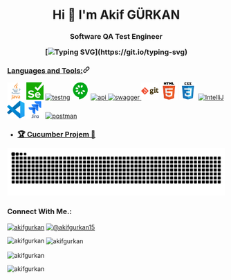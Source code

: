 <h1 align="center">Hi 👋 I'm Akif GÜRKAN </h1>    
 <h3 align="center">Software QA Test Engineer <br>


[![Typing SVG](https://readme-typing-svg.herokuapp.com?font=comfortaa&color=01eaea&size=24&width=500&lines=Herkese+Merhaba...+👋Ben+Akif+GÜRKAN+👋;Software+QA+Test+Engineer;SoftWare+Test+Automation+Engineer;)](https://git.io/typing-svg)
  </h3>

<h3 align="left" tabindex="-1" id="user-content-languages-and-tools" dir="auto"><a class="heading-link" href="#languages-and-tools">Languages and Tools:<svg class="octicon octicon-link" viewBox="0 0 16 16" version="1.1" width="16" height="16" aria-hidden="true"><path d="m7.775 3.275 1.25-1.25a3.5 3.5 0 1 1 4.95 4.95l-2.5 2.5a3.5 3.5 0 0 1-4.95 0 .751.751 0 0 1 .018-1.042.751.751 0 0 1 1.042-.018 1.998 1.998 0 0 0 2.83 0l2.5-2.5a2.002 2.002 0 0 0-2.83-2.83l-1.25 1.25a.751.751 0 0 1-1.042-.018.751.751 0 0 1-.018-1.042Zm-4.69 9.64a1.998 1.998 0 0 0 2.83 0l1.25-1.25a.751.751 0 0 1 1.042.018.751.751 0 0 1 .018 1.042l-1.25 1.25a3.5 3.5 0 1 1-4.95-4.95l2.5-2.5a3.5 3.5 0 0 1 4.95 0 .751.751 0 0 1-.018 1.042.751.751 0 0 1-1.042.018 1.998 1.998 0 0 0-2.83 0l-2.5 2.5a1.998 1.998 0 0 0 0 2.83Z"></path></svg></a></h3>
<p dir="auto"><a href="https://www.java.com/" rel="nofollow"><img height="40" width="40" src="https://raw.githubusercontent.com/github/explore/5b3600551e122a3277c2c5368af2ad5725ffa9a1/topics/java/java.png" style="max-width: 100%;"></a>
<a href="https://www.selenium.dev/" rel="nofollow"><img height="40" width="40" src="https://raw.githubusercontent.com/github/explore/5b3600551e122a3277c2c5368af2ad5725ffa9a1/topics/selenium/selenium.png" style="max-width: 100%;"></a>
<a href="https://testng.org/doc/" rel="nofollow"></a><a href="https://testng.org/doc/" rel="nofollow"><img src="https://camo.githubusercontent.com/c2ee76a6a7c7a90255d20239a45e72a3cd9e13e865de3189cb16c473d2e356f0/68747470733a2f2f626c6f67732e70657266696369656e742e636f6d2f66696c65732f323031342f30382f546573744e472e706e67" alt="testng" width="40" height="40" data-canonical-src="https://blogs.perficient.com/files/2014/08/TestNG.png" style="max-width: 100%;"></a>
<a target="_blank" rel="noopener noreferrer" href="https://github.com/devicons/devicon/blob/master/icons/cucumber/cucumber-plain.svg"><img src="https://github.com/devicons/devicon/raw/master/icons/cucumber/cucumber-plain.svg" title="Cucumber" alt="Cucumber" width="40" height="40" style="max-width: 100%;"></a>
<a href="https://www.api.com" rel="nofollow"> <img src="https://camo.githubusercontent.com/f496973ca72e4fb68a68b88ba413dbf3dd96e3f919b39304f316d858ecaddd64/68747470733a2f2f656e637279707465642d74626e302e677374617469632e636f6d2f696d616765733f713d74626e3a414e6439476351467073774b716c776578315574594f48543663574956734a3364516645675f5f6c465126757371703d434155" alt="api" width="40" height="40" data-canonical-src="https://encrypted-tbn0.gstatic.com/images?q=tbn:ANd9GcQFpswKqlwex1UtYOHT6cWIVsJ3dQfEg__lFQ&amp;usqp=CAU" style="max-width: 100%;"> </a>
<a href="https://swagger.io/" rel="nofollow"> <img src="https://camo.githubusercontent.com/ce237685dd06bf8cca46f7450d25664ee8bad28b87c38cabc6d45dd4af78c793/68747470733a2f2f656e637279707465642d74626e302e677374617469632e636f6d2f696d616765733f713d74626e3a414e6439476354322d7148686b5536354f67526b61784668317652463479634466554f7a6e6a7337634575356158624d77574359704e554d4e506644634c39466f783061335f6d6274415926757371703d434155" alt="swagger" width="40" height="40" data-canonical-src="https://encrypted-tbn0.gstatic.com/images?q=tbn:ANd9GcT2-qHhkU65OgRkaxFh1vRF4ycDfUOznjs7cEu5aXbMwWCYpNUMNPfDcL9Fox0a3_mbtAY&amp;usqp=CAU" style="max-width: 100%;"> </a>
<a target="_blank" rel="noopener noreferrer nofollow" href="https://raw.githubusercontent.com/github/explore/5b3600551e122a3277c2c5368af2ad5725ffa9a1/topics/git/git.png"><img height="40" width="40" src="https://raw.githubusercontent.com/github/explore/5b3600551e122a3277c2c5368af2ad5725ffa9a1/topics/git/git.png" style="max-width: 100%;"></a>
<a href="https://www.w3schools.com/html/" rel="nofollow"><img height="40" width="40" src="https://raw.githubusercontent.com/github/explore/5b3600551e122a3277c2c5368af2ad5725ffa9a1/topics/html/html.png" style="max-width: 100%;"></a>
<a target="_blank" rel="noopener noreferrer nofollow" href="https://raw.githubusercontent.com/devicons/devicon/master/icons/css3/css3-original-wordmark.svg"><img src="https://raw.githubusercontent.com/devicons/devicon/master/icons/css3/css3-original-wordmark.svg" alt="css3" width="40" height="40" style="max-width: 100%;"></a>
<a href="https://www.jetbrains.com/idea/download/#section=windows" rel="nofollow"></a><a href="https://www.jetbrains.com/idea/features/" rel="nofollow"> <img src="https://camo.githubusercontent.com/cf705930af85e53ca8f11853f2e6651449dd403d299d06388f8caf76959f1e1a/68747470733a2f2f656e637279707465642d74626e302e677374617469632e636f6d2f696d616765733f713d74626e3a414e6439476351616c4b4677564464304837587838486171574262556d445264726778556f696347425a433065497a54737777375365762d7953584a33696e395564763252394352336c6f26757371703d434155" alt="IntelliJ" width="40" height="40" data-canonical-src="https://encrypted-tbn0.gstatic.com/images?q=tbn:ANd9GcQalKFwVDd0H7Xx8HaqWBbUmDRdrgxUoicGBZC0eIzTsww7Sev-ySXJ3in9Udv2R9CR3lo&amp;usqp=CAU" style="max-width: 100%;"> </a>
<a href="https://code.visualstudio.com/" rel="nofollow"><img width="40" src="https://raw.githubusercontent.com/github/explore/80688e429a7d4ef2fca1e82350fe8e3517d3494d/topics/visual-studio-code/visual-studio-code.png" style="max-width: 100%;"></a>
<a target="_blank" rel="noopener noreferrer" href="https://github.com/devicons/devicon/blob/master/icons/jira/jira-original-wordmark.svg"><img src="https://github.com/devicons/devicon/raw/master/icons/jira/jira-original-wordmark.svg" title="Jira" alt="Jira" width="40" height="40" style="max-width: 100%;"></a>
<a href="https://postman.com" rel="nofollow"> <img src="https://camo.githubusercontent.com/93b32389bf746009ca2370de7fe06c3b5146f4c99d99df65994f9ced0ba41685/68747470733a2f2f7777772e766563746f726c6f676f2e7a6f6e652f6c6f676f732f676574706f73746d616e2f676574706f73746d616e2d69636f6e2e737667" alt="postman" width="40" height="40" data-canonical-src="https://www.vectorlogo.zone/logos/getpostman/getpostman-icon.svg" style="max-width: 100%;"> </a></p>


- <h3><a href="https://github.com/akifgurkan/akifgurkan-Team116_Cucumber_Projem" >🏆 Cucumber Projem 🔭</a> </h3>



<p dir="auto"><a target="_blank" rel="noopener noreferrer" href="https://github.com/BEPb/BEPb/raw/output/github-contribution-grid-snake.svg"><img src="https://github.com/BEPb/BEPb/raw/output/github-contribution-grid-snake.svg" alt="" style="max-width: 100%;"></a></p>



<h3 align="left">Connect With Me.:</h3>
<p align="left">
<a href="https://linkedin.com/in/akifgurkan" target="blank"><img align="center" src="https://raw.githubusercontent.com/rahuldkjain/github-profile-readme-generator/master/src/images/icons/Social/linked-in-alt.svg" alt="akifgurkan" height="30" width="40" /></a>
<a href="https://medium.com/@akifgurkan15" target="blank"><img align="center" src="https://raw.githubusercontent.com/rahuldkjain/github-profile-readme-generator/master/src/images/icons/Social/medium.svg" alt="@akifgurkan15" height="30" width="40" /></a>
</p>


<p><img align="left" src="https://github-readme-stats.vercel.app/api/top-langs?username=akifgurkan&show_icons=true&locale=en&layout=compact" alt="akifgurkan" /></p>

<p>&nbsp;<img align="center" src="https://github-readme-stats.vercel.app/api?username=akifgurkan&show_icons=true&locale=en" alt="akifgurkan" /></p>

<p><img align="center" src="https://github-readme-streak-stats.herokuapp.com/?user=akifgurkan&" alt="akifgurkan" /></p>

<p align="left"> <img src="https://komarev.com/ghpvc/?username=akifgurkan&label=Profile%20views&color=0e75b6&style=flat" alt="akifgurkan" /> </p>

